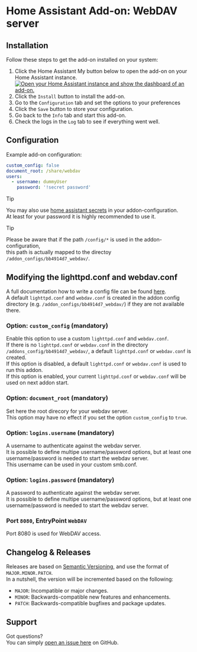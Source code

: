 # Home Assistant Add-on: WebDAV server

## Installation

Follow these steps to get the add-on installed on your system:

1. Click the Home Assistant My button below to open the add-on on your Home Assistant instance.   
   [![Open your Home Assistant instance and show the dashboard of an add-on.](https://my.home-assistant.io/badges/supervisor_addon.svg)](https://my.home-assistant.io/redirect/supervisor_addon/?addon=bb4914d7_webdav&repository_url=https%3A%2F%2Fgithub.com%2Felvit%2Fhassio-addons)  
2. Click the `Install` button to install the add-on.  
3. Go to the `Configuration` tab and set the options to your preferences  
4. Click the `Save` button to store your configuration.  
5. Go back to the `Info` tab and start this add-on.  
6. Check the logs in the `Log` tab to see if everything went well.   

## Configuration

Example add-on configuration:  

```yaml
custom_config: false
document_root: /share/webdav
users:
  - username: dummyUser
    password: '!secret password'
```

> [!TIP]  
> You may also use [home assistant secrets](https://www.home-assistant.io/docs/configuration/secrets/) in your addon-configuration.  
> At least for your password it is highly recommended to use it.  

> [!TIP]  
> Please be aware that if the path `/config/*` is used in the addon-configuration,  
> this path is actually mapped to the directoy `/addon_configs/bb4914d7_webdav/`.  

## Modifying the lighttpd.conf and webdav.conf

A full documentation how to write a config file can be found [here](https://redmine.lighttpd.net/projects/lighttpd/wiki/Docs).  
A default `lighttpd.conf` and `webdav.conf` is created in the addon config directory (e.g. `/addon_configs/bb4914d7_webdav/`) if they are not available there.  

### Option: `custom_config` (mandatory)

Enable this option to use a custom `lighttpd.conf` and `webdav.conf`.  
If there is no `lighttpd.conf` or `webdav.conf` in the directory `/addons_config/bb4914d7_webdav/`, a default `lighttpd.conf` or `webdav.conf` is created.  
If this option is disabled, a default `lighttpd.conf` or `webdav.conf` is used to run this addon.  
If this option is enabled, your current `lighttpd.conf` or `webdav.conf` will be used on next addon start.  

### Option: `document_root` (mandatory)

Set here the root direcory for your webdav server.  
This option may have no effect if you set the option `custom_config` to `true`.  

### Option: `logins.username` (mandatory)

A username to authenticate against the webdav server.  
It is possible to define multipe username/password options, but at least one username/password is needed to start the webdav server.  
This username can be used in your custom smb.conf.  

### Option: `logins.password` (mandatory)

A password to authenticate against the webdav server.  
It is possible to define multipe username/password options, but at least one username/password is needed to start the webdav server.  

### Port `8080`, EntryPoint `WebDAV`

Port 8080 is used for WebDAV access. 

## Changelog & Releases

Releases are based on [Semantic Versioning](https://semver.org/lang/de/spec/v2.0.0.html), and use the format of `MAJOR.MINOR.PATCH`.  
In a nutshell, the version will be incremented based on the following:  

- `MAJOR`: Incompatible or major changes.  
- `MINOR`: Backwards-compatible new features and enhancements.  
- `PATCH`: Backwards-compatible bugfixes and package updates.  

## Support

Got questions?  
You can simply [open an issue here](https://github.com/ElVit/hassio-addons/issues) on GitHub.  
